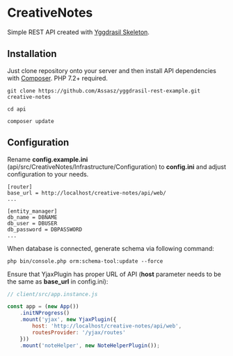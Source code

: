 # CreativeNotes

Simple REST API created with [Yggdrasil Skeleton](https://github.com/Assasz/yggdrasil-skeleton).

## Installation

Just clone repository onto your server and then install API dependencies with [Composer](https://getcomposer.org/).
PHP 7.2+ required.

```
git clone https://github.com/Assasz/yggdrasil-rest-example.git creative-notes

cd api

composer update
```

## Configuration

Rename **config.example.ini** (api/src/CreativeNotes/Infrastructure/Configuration) to **config.ini** and adjust configuration to your needs.

```
[router]
base_url = http://localhost/creative-notes/api/web/
...

[entity_manager]
db_name = DBNAME
db_user = DBUSER
db_password = DBPASSWORD
...
```

When database is connected, generate schema via following command:

```
php bin/console.php orm:schema-tool:update --force
``` 

Ensure that YjaxPlugin has proper URL of API (**host** parameter needs to be the same as **base_url** in config.ini):

```javascript
// client/src/app.instance.js

const app = (new App())
    .initNProgress()
    .mount('yjax', new YjaxPlugin({
        host: 'http://localhost/creative-notes/api/web',
        routesProvider: '/yjax/routes'
    }))
    .mount('noteHelper', new NoteHelperPlugin());
```